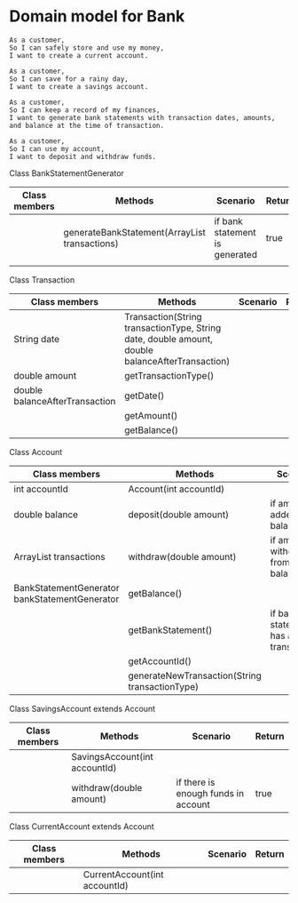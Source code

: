 # Domain model for Bank

```
As a customer,
So I can safely store and use my money,
I want to create a current account.

As a customer,
So I can save for a rainy day,
I want to create a savings account.

As a customer,
So I can keep a record of my finances,
I want to generate bank statements with transaction dates, amounts, and balance at the time of transaction.

As a customer,
So I can use my account,
I want to deposit and withdraw funds.
```
Class BankStatementGenerator

| Class members | Methods                                                    | Scenario                       | Return |
|---------------|------------------------------------------------------------|--------------------------------|--------|
|               | generateBankStatement(ArrayList<Transaction> transactions) | if bank statement is generated | true   |
|               |                                                            |                                |        |

Class Transaction

| Class members                  | Methods                                                                                         | Scenario | Return |
|--------------------------------|-------------------------------------------------------------------------------------------------|----------|--------|
| String date                    | Transaction(String transactionType, String date, double amount, double balanceAfterTransaction) |          |        |
| double amount                  | getTransactionType()                                                                            |          |        |
| double balanceAfterTransaction | getDate()                                                                                       |          |        |
|                                | getAmount()                                                                                     |          |        |
|                                | getBalance()                                                                                    |          |        |


Class Account

| Class members                                 | Methods                                        | Scenario                               | Return |
|-----------------------------------------------|------------------------------------------------|----------------------------------------|--------|
| int accountId                                 | Account(int accountId)                         |                                        |        |
| double balance                                | deposit(double amount)                         | if amount is added to balance          | true   |
| ArrayList<Transaction> transactions           | withdraw(double amount)                        | if amount is withdrawn from balance    | true   |
| BankStatementGenerator bankStatementGenerator | getBalance()                                   |                                        |        |
|                                               | getBankStatement()                             | if bank statement has all transactions | true   |
|                                               | getAccountId()                                 |                                        |        |
|                                               | generateNewTransaction(String transactionType) |                                        |        |


Class SavingsAccount extends Account

| Class members | Methods                       | Scenario                            | Return |
|---------------|-------------------------------|-------------------------------------|--------|
|               | SavingsAccount(int accountId) |                                     |        |
|               | withdraw(double amount)       | if there is enough funds in account | true   |


Class CurrentAccount extends Account

| Class members | Methods                       | Scenario | Return |
|---------------|-------------------------------|----------|--------|
|               | CurrentAccount(int accountId) |          |        |
